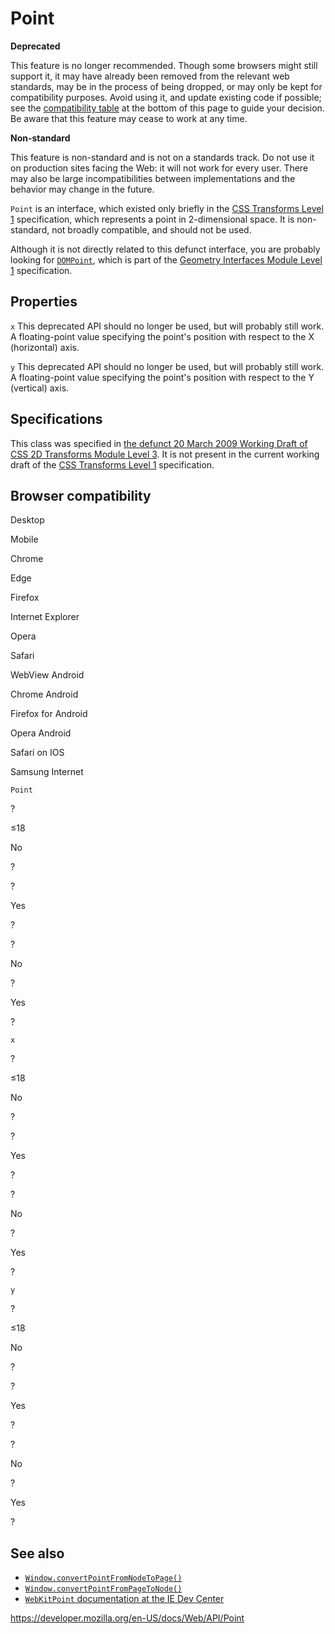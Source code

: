 # Point

**Deprecated**

This feature is no longer recommended. Though some browsers might still support it, it may have already been removed from the relevant web standards, may be in the process of being dropped, or may only be kept for compatibility purposes. Avoid using it, and update existing code if possible; see the [compatibility table](#browser_compatibility) at the bottom of this page to guide your decision. Be aware that this feature may cease to work at any time.

**Non-standard**

This feature is non-standard and is not on a standards track. Do not use it on production sites facing the Web: it will not work for every user. There may also be large incompatibilities between implementations and the behavior may change in the future.

`Point` is an interface, which existed only briefly in the [CSS Transforms Level 1](https://drafts.csswg.org/css-transforms/) specification, which represents a point in 2-dimensional space. It is non-standard, not broadly compatible, and should not be used.

Although it is not directly related to this defunct interface, you are probably looking for [`DOMPoint`](dompoint), which is part of the [Geometry Interfaces Module Level 1](https://drafts.fxtf.org/geometry/) specification.

## Properties

`x` <span class="icon deprecated" viewbox="0 0 100 100" xmlns="http://www.w3.org/2000/svg" role="img"> This deprecated API should no longer be used, but will probably still work. </span>  
A floating-point value specifying the point's position with respect to the X (horizontal) axis.

`y` <span class="icon deprecated" viewbox="0 0 100 100" xmlns="http://www.w3.org/2000/svg" role="img"> This deprecated API should no longer be used, but will probably still work. </span>  
A floating-point value specifying the point's position with respect to the Y (vertical) axis.

## Specifications

This class was specified in [the defunct 20 March 2009 Working Draft of CSS 2D Transforms Module Level 3](https://www.w3.org/TR/2009/WD-css3-2d-transforms-20090320/). It is not present in the current working draft of the [CSS Transforms Level 1](https://drafts.csswg.org/css-transforms/) specification.

## Browser compatibility

Desktop

Mobile

Chrome

Edge

Firefox

Internet Explorer

Opera

Safari

WebView Android

Chrome Android

Firefox for Android

Opera Android

Safari on IOS

Samsung Internet

`Point`

?

≤18

No

?

?

Yes

?

?

No

?

Yes

?

`x`

?

≤18

No

?

?

Yes

?

?

No

?

Yes

?

`y`

?

≤18

No

?

?

Yes

?

?

No

?

Yes

?

## See also

- [`Window.convertPointFromNodeToPage()`](window/convertpointfromnodetopage)
- [`Window.convertPointFromPageToNode()`](window/convertpointfrompagetonode)
- [`WebKitPoint` documentation at the IE Dev Center](<https://msdn.microsoft.com/en-us/library/ie/dn760730(v=vs.85).aspx>)

<a href="https://developer.mozilla.org/en-US/docs/Web/API/Point" class="_attribution-link">https://developer.mozilla.org/en-US/docs/Web/API/Point</a>
